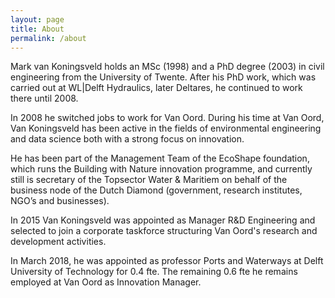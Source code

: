 ```yaml
---
layout: page
title: About
permalink: /about
---
```


<p>Mark van Koningsveld holds an MSc (1998) and a PhD degree (2003) in civil engineering from the University of Twente. After his PhD work, which was carried out at WL|Delft Hydraulics, later Deltares, he continued to work there until 2008.</p>

<p>In 2008 he switched jobs to work for Van Oord. During his time at Van Oord, Van Koningsveld has been active in the fields of environmental engineering and data science both with a strong focus on innovation.</p>

<p>He has been part of the Management Team of the EcoShape foundation, which runs the Building with Nature innovation programme, and currently still is secretary of the Topsector Water & Maritiem on behalf of the business node of the Dutch Diamond (government, research institutes, NGO’s and businesses).</p>

<p>In 2015 Van Koningsveld was appointed as Manager R&D Engineering and selected to join a corporate taskforce structuring Van Oord's research and development activities.</p>

<p>In March 2018, he was appointed as professor Ports and Waterways at Delft University of Technology for 0.4 fte. The remaining 0.6 fte he remains employed at Van Oord as Innovation Manager.</p>

